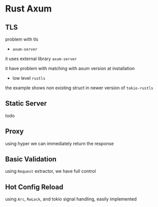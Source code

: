 # Rust Axum

## TLS

problem with tls

- `axum-server`

it uses external library `axum-server`

it have problem with matching with axum version at installation

- low level `rustls`

the example shows non existing struct in newer version of `tokio-rustls`

## Static Server

todo

## Proxy

using hyper we can immediately return the response

## Basic Validation

using `Request` extractor, we have full control

## Hot Config Reload

using `Arc`, `RwLock`, and tokio signal handling, easily implemented


